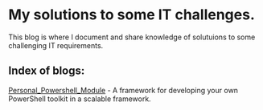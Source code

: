 # My solutions to some IT challenges.
This blog is where I document and share knowledge of solutuions to some challenging IT requirements.

## Index of blogs:

[Personal_Powershell_Module] - A framework for developing your own PowerShell toolkit in a scalable framework.


[Personal_Powershell_Module]: <https://synxuk.github.io/personal_powershell_module/>

